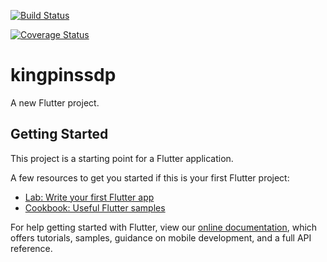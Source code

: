 [![Build Status](https://app.travis-ci.com/KINGPINS-WITS/kingpinssdp.svg?branch=master)](https://app.travis-ci.com/KINGPINS-WITS/kingpinssdp)

[![Coverage Status](https://coveralls.io/repos/github/KINGPINS-WITS/kingpinssdp/badge.svg?branch=master)](https://coveralls.io/github/KINGPINS-WITS/kingpinssdp?branch=master)


# kingpinssdp

A new Flutter project.

## Getting Started

This project is a starting point for a Flutter application.

A few resources to get you started if this is your first Flutter project:

- [Lab: Write your first Flutter app](https://flutter.dev/docs/get-started/codelab)
- [Cookbook: Useful Flutter samples](https://flutter.dev/docs/cookbook)

For help getting started with Flutter, view our
[online documentation](https://flutter.dev/docs), which offers tutorials,
samples, guidance on mobile development, and a full API reference.
